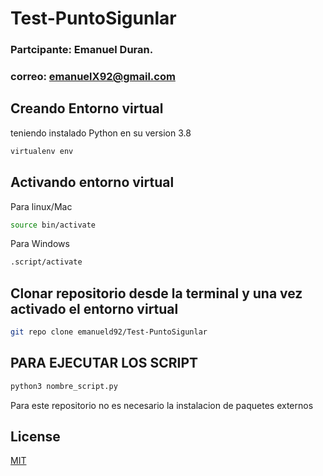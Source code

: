 # Test-PuntoSigunlar

### Partcipante: Emanuel Duran.
### correo: emanuelX92@gmail.com


## Creando Entorno virtual
teniendo instalado Python en su version 3.8 


```bash
virtualenv env
```

## Activando entorno virtual

Para linux/Mac
```bash
source bin/activate
```
Para Windows
```bash
.script/activate
```
## Clonar repositorio desde la terminal y una vez activado el entorno virtual
```bash
git repo clone emanueld92/Test-PuntoSigunlar
```


## PARA EJECUTAR LOS SCRIPT
```PYTHON
python3 nombre_script.py
```

Para este repositorio no es necesario la instalacion de paquetes externos

## License
[MIT](https://choosealicense.com/licenses/mit/)
